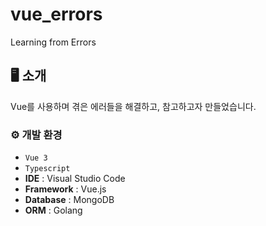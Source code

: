 # vue_errors
Learning from Errors

## 🖥️ 소개
Vue를 사용하며 겪은 에러들을 해결하고, 참고하고자 만들었습니다.
<br>

### ⚙️ 개발 환경
- `Vue 3`
- `Typescript`
- **IDE** : Visual Studio Code
- **Framework** : Vue.js
- **Database** : MongoDB
- **ORM** : Golang
